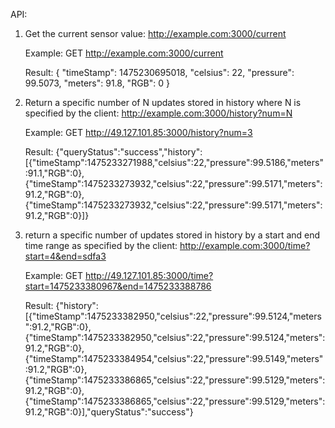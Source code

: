 API:

1. Get the current sensor value:
	http://example.com:3000/current

	Example:
		GET http://example.com:3000/current
	
	Result:
		{
		  "timeStamp": 1475230695018,
		  "celsius": 22,
		  "pressure": 99.5073,
		  "meters": 91.8,
		  "RGB": 0
		}

2. Return a specific number of N updates stored in history where N is specified by the client:
	http://example.com:3000/history?num=N

	Example:
		GET http://49.127.101.85:3000/history?num=3
	
	Result:
		{"queryStatus":"success","history":[{"timeStamp":1475233271988,"celsius":22,"pressure":99.5186,"meters":91.1,"RGB":0},{"timeStamp":1475233273932,"celsius":22,"pressure":99.5171,"meters":91.2,"RGB":0},{"timeStamp":1475233273932,"celsius":22,"pressure":99.5171,"meters":91.2,"RGB":0}]}

3. return a specific number of updates stored in history by a start and end time range as specified by the client:
	http://example.com:3000/time?start=4&end=sdfa3

	Example:
		GET http://49.127.101.85:3000/time?start=1475233380967&end=1475233388786
	
	Result:
		{"history":[{"timeStamp":1475233382950,"celsius":22,"pressure":99.5124,"meters":91.2,"RGB":0},{"timeStamp":1475233382950,"celsius":22,"pressure":99.5124,"meters":91.2,"RGB":0},{"timeStamp":1475233384954,"celsius":22,"pressure":99.5149,"meters":91.2,"RGB":0},{"timeStamp":1475233386865,"celsius":22,"pressure":99.5129,"meters":91.2,"RGB":0},{"timeStamp":1475233386865,"celsius":22,"pressure":99.5129,"meters":91.2,"RGB":0}],"queryStatus":"success"}